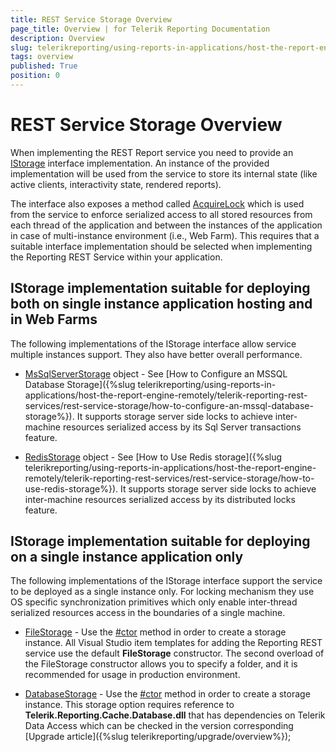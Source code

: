 ```yaml
---
title: REST Service Storage Overview
page_title: Overview | for Telerik Reporting Documentation
description: Overview
slug: telerikreporting/using-reports-in-applications/host-the-report-engine-remotely/telerik-reporting-rest-services/rest-service-storage/overview
tags: overview
published: True
position: 0
---
```


# REST Service Storage Overview



When implementing the REST Report service you need to provide an          [IStorage](/reporting/api/Telerik.Reporting.Cache.Interfaces.IStorage)          interface implementation. An instance of the provided implementation will be used from the service to         store its internal state (like active clients, interactivity state, rendered reports).       

The interface also exposes a method called          [AcquireLock](/reporting/api/Telerik.Reporting.Cache.Interfaces.IStorage#Telerik_Reporting_Cache_Interfaces_IStorage_AcquireLock_System_String_)          which is used from the service to enforce serialized access to all stored resources from each thread of         the application and between the instances of the application in case of multi-instance environment (i.e., Web Farm).         This requires that a suitable interface implementation should be selected when implementing the Reporting REST Service         within your application.       

## IStorage implementation suitable for deploying both on single instance application hosting and in Web Farms

The following implementations of the IStorage interface allow service multiple instances support.           They also have better overall performance.         

*  [MsSqlServerStorage](/reporting/api/Telerik.Reporting.Cache.MsSqlServerStorage)                object - See [How to Configure an MSSQL Database Storage]({%slug telerikreporting/using-reports-in-applications/host-the-report-engine-remotely/telerik-reporting-rest-services/rest-service-storage/how-to-configure-an-mssql-database-storage%}). It supports storage server side locks to achieve               inter-machine resources serialized access by its Sql Server transactions feature.             

*  [RedisStorage](/reporting/api/Telerik.Reporting.Cache.StackExchangeRedis.RedisStorage)                object - See [How to Use Redis storage]({%slug telerikreporting/using-reports-in-applications/host-the-report-engine-remotely/telerik-reporting-rest-services/rest-service-storage/how-to-use-redis-storage%}). It supports storage server side locks to achieve               inter-machine resources serialized access by its distributed locks feature.             

## IStorage implementation suitable for deploying on a single instance application only

The following implementations of the IStorage interface support the service to be deployed as a single instance only.           For locking mechanism they use OS specific synchronization primitives which only enable inter-thread serialized resources access           in the boundaries of a single machine.         

*  [FileStorage](/reporting/api/Telerik.Reporting.Cache.File.FileStorage)  - Use the                [#ctor](/reporting/api/Telerik.Reporting.Cache.File.FileStorage#Telerik_Reporting_Cache_File_FileStorage_#ctor)                method in order to create a storage instance. All Visual Studio item templates for adding the Reporting REST service use the default               __FileStorage__  constructor. The second overload of the FileStorage constructor allows you to               specify a folder, and it is recommended for usage in production environment.             

*  [DatabaseStorage](/reporting/api/Telerik.Reporting.Cache.Database.DatabaseStorage)  - Use the                [#ctor](/reporting/api/Telerik.Reporting.Cache.Database.DatabaseStorage#Telerik_Reporting_Cache_Database_DatabaseStorage_#ctor)                method in order to create a storage instance. This storage option requires reference to __Telerik.Reporting.Cache.Database.dll__                that has dependencies on Telerik Data Access which can be checked in the version               corresponding [Upgrade article]({%slug telerikreporting/upgrade/overview%});             
